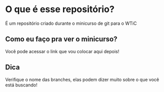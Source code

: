 # O que é esse repositório?

É um repositório criado durante o minicurso de git para o WTiC

## Como eu faço pra ver o minicurso?

Você pode acessar o link que vou colocar aqui depois!



## Dica

Verifique o nome das branches, elas podem dizer muito sobre o que você está buscando!


